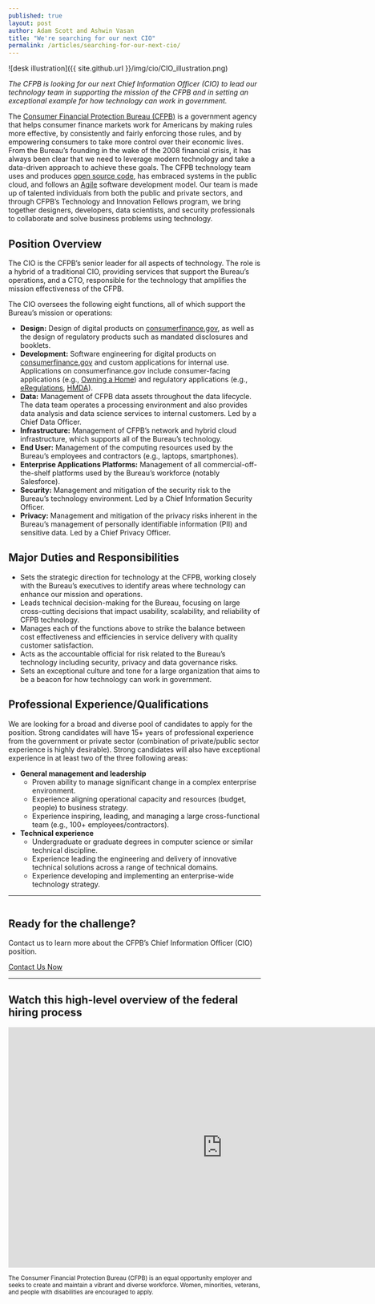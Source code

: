 ```yaml
---
published: true
layout: post
author: Adam Scott and Ashwin Vasan
title: "We're searching for our next CIO"
permalink: /articles/searching-for-our-next-cio/
---
```


![desk illustration]({{ site.github.url }}/img/cio/CIO_illustration.png)

*The CFPB is looking for our next Chief Information Officer (CIO) to lead our technology team in supporting the mission of the CFPB and in setting an exceptional example for how technology can work in government.*

The [Consumer Financial Protection Bureau (CFPB)](http://consumerfinance.gov) is a government agency that helps consumer finance markets work for Americans by making rules more effective, by consistently and fairly enforcing those rules, and by empowering consumers to take more control over their economic lives.  From the Bureau’s founding in the wake of the 2008 financial crisis, it has always been clear that we need to leverage modern technology and take a data-driven approach to achieve these goals.  The CFPB technology team uses and produces [open source code](https://github.com/cfpb), has embraced systems in the public cloud, and follows an [Agile](http://www.agilemanifesto.org/) software development model. Our team is made up of talented individuals from both the public and private sectors, and through CFPB’s Technology and Innovation Fellows program, we bring together designers, developers, data scientists, and security professionals to collaborate and solve business problems using technology.

## Position Overview

The CIO is the CFPB’s senior leader for all aspects of technology. The role is a hybrid of a traditional CIO, providing services that support the Bureau’s operations, and a CTO, responsible for the technology that amplifies the mission effectiveness of the CFPB.

The CIO oversees the following eight functions, all of which support the Bureau’s mission or operations:

- **Design:** Design of digital products on [consumerfinance.gov](http://consumerfinance.gov), as well as the design of regulatory products such as mandated disclosures and booklets.
- **Development:** Software engineering for digital products on [consumerfinance.gov](http://consumerfinance.gov) and custom applications for internal use.  Applications on consumerfinance.gov include consumer-facing applications (e.g., [Owning a Home](http://www.consumerfinance.gov/owning-a-home)) and regulatory applications (e.g., [eRegulations](http://www.consumerfinance.gov/eregulations/), [HMDA](http://www.consumerfinance.gov/hmda/)).
- **Data:**  Management of CFPB data assets throughout the data lifecycle. The data team operates a processing environment and also provides data analysis and data science services to internal customers. Led by a Chief Data Officer.
- **Infrastructure:**  Management of CFPB’s network and hybrid cloud infrastructure, which supports all of the Bureau’s technology.
- **End User:**  Management of the computing resources used by the Bureau’s employees and contractors (e.g., laptops, smartphones).
- **Enterprise Applications Platforms:**  Management of all commercial-off-the-shelf platforms used by the Bureau’s workforce (notably Salesforce).
- **Security:**  Management and mitigation of the security risk to the Bureau’s technology environment. Led by a Chief Information Security Officer.
- **Privacy:**  Management and mitigation of the privacy risks inherent in the Bureau’s management of personally identifiable information (PII) and sensitive data.  Led by a Chief Privacy Officer.


## Major Duties and Responsibilities

- Sets the strategic direction for technology at the CFPB, working closely with the Bureau’s executives to identify areas where technology can enhance our mission and operations.
- Leads technical decision-making for the Bureau, focusing on large cross-cutting decisions that impact usability, scalability, and reliability of CFPB technology.
- Manages each of the functions above to strike the balance between cost effectiveness and efficiencies in service delivery with quality customer satisfaction.
- Acts as the accountable official for risk related to the Bureau’s technology including security, privacy and data governance risks.
- Sets an exceptional culture and tone for a large organization that aims to be a beacon for how technology can work in government.

## Professional Experience/Qualifications

We are looking for a broad and diverse pool of candidates to apply for the position. Strong candidates will have 15+ years of professional experience from the government or private sector (combination of private/public sector experience is highly desirable). Strong candidates will also have exceptional experience in at least two of the three following areas:

- **General management and leadership**
    - Proven ability to manage significant change in a complex enterprise environment.
    - Experience aligning operational capacity and resources (budget, people) to business strategy.
    - Experience inspiring, leading, and managing a large cross-functional team (e.g., 100+ employees/contractors).
- **Technical experience**
    - Undergraduate or graduate degrees in computer science or similar technical discipline.
    - Experience leading the engineering and delivery of innovative technical solutions across a range of technical domains.
    - Experience developing and implementing an enterprise-wide technology strategy.

---

<img src="../../img/flag.png" alt="" class="pull-r">

## Ready for the challenge?

Contact us to learn more about the CFPB’s Chief Information Officer (CIO) position.

<a class="btn btn__super" href="mailto:jobs@cfpb.gov">Contact Us Now</a>

---

## Watch this high-level overview of the federal hiring process

<iframe width="853" height="480" src="https://www.youtube.com/embed/XCbZnTIeTOY?rel=0&amp;showinfo=0" frameborder="0" allowfullscreen></iframe>

<small>The Consumer Financial Protection Bureau (CFPB) is an equal
opportunity employer and seeks to create and maintain a
vibrant and diverse workforce. Women, minorities, veterans,
and people with disabilities are encouraged to apply.</small>

